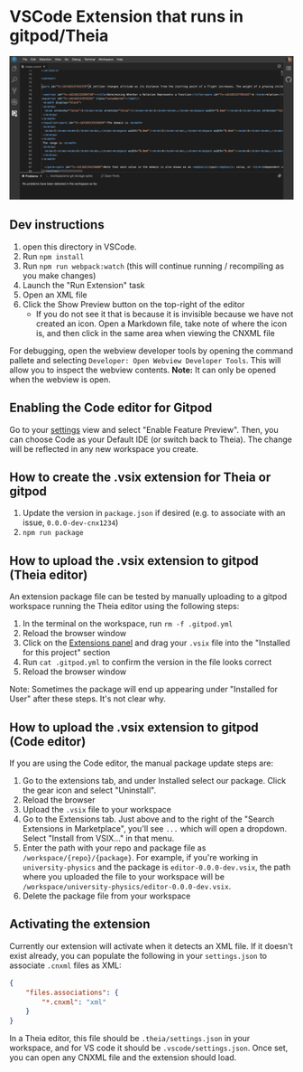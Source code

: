 # VSCode Extension that runs in gitpod/Theia

![installing and enabling the preview](./editor.gif)

## Dev instructions
1. open this directory in VSCode.
1. Run `npm install`
1. Run `npm run webpack:watch` (this will continue running / recompiling as you make changes)
1. Launch the "Run Extension" task
1. Open an XML file
1. Click the Show Preview button on the top-right of the editor
    - If you do not see it that is because it is invisible because we have not created an icon. Open a Markdown file, take note of where the icon is, and then click in the same area when viewing the CNXML file

For debugging, open the webview developer tools by opening the command pallete and selecting `Developer: Open Webview Developer Tools`. This will allow you to inspect the webview contents. **Note:** It can only be opened when the webview is open.

## Enabling the Code editor for Gitpod

Go to your [settings](https://gitpod.io/settings/) view and select "Enable Feature Preview". Then, you can choose Code as your Default IDE (or switch back to Theia). The change will be reflected in any new workspace you create.

## How to create the .vsix extension for Theia or gitpod

1. Update the version in `package.json` if desired (e.g. to associate with an issue, `0.0.0-dev-cnx1234`)
1. `npm run package`

## How to upload the .vsix extension to gitpod (Theia editor)

An extension package file can be tested by manually uploading to a gitpod workspace running the Theia editor using the following steps:

1. In the terminal on the workspace, run `rm -f .gitpod.yml`
1. Reload the browser window
1. Click on the [Extensions panel](https://www.gitpod.io/docs/vscode-extensions/) and drag your `.vsix` file into the "Installed for this project" section
1. Run `cat .gitpod.yml` to confirm the version in the file looks correct
1. Reload the browser window

Note: Sometimes the package will end up appearing under "Installed for User" after these steps. It's not clear why.

## How to upload the .vsix extension to gitpod (Code editor)

If you are using the Code editor, the manual package update steps are:

1. Go to the extensions tab, and under Installed select our package. Click the gear icon and select "Uninstall".
1. Reload the browser
1. Upload the `.vsix` file to your workspace
1. Go to the Extensions tab. Just above and to the right of the "Search Extensions in Marketplace", you'll see `...` which will open a dropdown. Select "Install from VSIX..." in that menu.
1. Enter the path with your repo and package file as `/workspace/{repo}/{package}`. For example, if you're working in `university-physics` and the package is `editor-0.0.0-dev.vsix`, the path where you uploaded the file to your workspace will be `/workspace/university-physics/editor-0.0.0-dev.vsix`.
1. Delete the package file from your workspace

## Activating the extension

Currently our extension will activate when it detects an XML file. If it doesn't exist already, you can populate the following in your `settings.json` to associate `.cnxml` files as XML:

```json
{
    "files.associations": {
        "*.cnxml": "xml"
    }
}
```

In a Theia editor, this file should be `.theia/settings.json` in your workspace, and for VS code it should be `.vscode/settings.json`. Once set, you can open any CNXML file and the extension should load.
